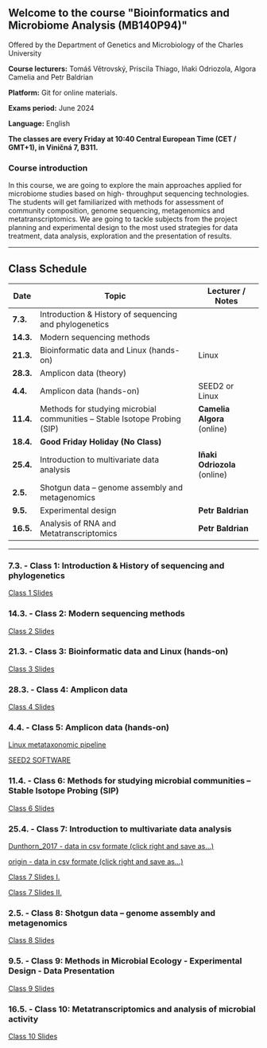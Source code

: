 ## Welcome to the course "Bioinformatics and Microbiome Analysis (MB140P94)"

Offered by the Department of Genetics and Microbiology of the Charles University

**Course lecturers:** Tomáš Větrovský, Priscila Thiago, Iñaki Odriozola, Algora Camelia and Petr Baldrian

**Platform:** Git for online materials.

**Exams period:** June 2024

**Language:** English

**The classes are every Friday at 10:40 Central European Time (CET / GMT+1), in Viničná 7, B311.**

### Course introduction

In this course, we are going to explore the main approaches applied for microbiome studies based on high- throughput sequencing technologies. The students will get familiarized with methods for assessment of community composition, genome sequencing, metagenomics and metatranscriptomics. We are going to tackle subjects from the project planning and experimental design to the most used strategies for data treatment, data analysis, exploration and the presentation of results.

---

## Class Schedule

| Date      | Topic                                                         | Lecturer / Notes                   |
|-----------|---------------------------------------------------------------|------------------------------------|
| **7.3.**  | Introduction & History of sequencing and phylogenetics        |                                    |
| **14.3.** | Modern sequencing methods                                     |                                    |
| **21.3.** | Bioinformatic data and Linux (hands-on)                       | Linux                              |
| **28.3.** | Amplicon data (theory)                                        |                                    |
| **4.4.**  | Amplicon data (hands-on)                                      | SEED2 or Linux                     |
| **11.4.** | Methods for studying microbial communities – Stable Isotope Probing (SIP) | **Camelia Algora** (online)        |
| **18.4.** | **Good Friday Holiday (No Class)**                            |                                    |
| **25.4.** | Introduction to multivariate data analysis                    | **Iñaki Odriozola** (online)       |
| **2.5.**  | Shotgun data – genome assembly and metagenomics               |                                    |
| **9.5.**  | Experimental design                                           | **Petr Baldrian**                  |
| **16.5.** | Analysis of RNA and Metatranscriptomics                       | **Petr Baldrian**                  |

---

### 7.3. - Class 1: Introduction & History of sequencing and phylogenetics

[Class 1 Slides](https://raw.githubusercontent.com/VetrovskyTomas/MB140P94/main/2025/Class_1_Intro_and_History_of_sequencing_and_Phylogenetics.pdf)

### 14.3. - Class 2: Modern sequencing methods

[Class 2 Slides](https://raw.githubusercontent.com/VetrovskyTomas/MB140P94/main/2025/Class_2_Modern_sequencing_methods.pdf)

### 21.3. - Class 3: Bioinformatic data and Linux (hands-on)

[Class 3 Slides](https://raw.githubusercontent.com/VetrovskyTomas/MB140P94/main/2025/Class_3_BioinformaticLinux.pdf)

### 28.3. - Class 4: Amplicon data

[Class 4 Slides](https://raw.githubusercontent.com/VetrovskyTomas/MB140P94/main/2025/Class_4_Amplicon_data.pdf)

### 4.4. - Class 5: Amplicon data (hands-on)

[Linux metataxonomic pipeline](https://github.com/pdobbler/cool-python-scripts/tree/main/Amplicons/Course_MB140P94)

[SEED2 SOFTWARE](https://www.biomed.cas.cz/mbu/lbwrf/seed/)


### 11.4. - Class 6: Methods for studying microbial communities – Stable Isotope Probing (SIP)

[Class 6 Slides](https://raw.githubusercontent.com/VetrovskyTomas/MB140P94/main/2025/Class_6_Methods_for_studying_microbial_communities_SIP.pdf)

### 25.4. - Class 7: Introduction to multivariate data analysis

[Dunthorn_2017 - data in csv formate (click right and save as...)](https://raw.githubusercontent.com/VetrovskyTomas/MB140P94/main/2025/Dunthorn_2017.csv)

[origin - data in csv formate (click right and save as...)](https://raw.githubusercontent.com/VetrovskyTomas/MB140P94/main/2025/origin.csv)

[Class 7 Slides I.](https://raw.githubusercontent.com/VetrovskyTomas/MB140P94/main/2025/Class_7_Multivariate_Microbiome.pdf)  

[Class 7 Slides II.](https://raw.githubusercontent.com/VetrovskyTomas/MB140P94/main/2025/Class_7_Microbiome_course_2025.pdf)

### 2.5. - Class 8: Shotgun data – genome assembly and metagenomics

[Class 8 Slides](https://raw.githubusercontent.com/VetrovskyTomas/MB140P94/main/2025/Class_8_Shotgun_data_genome_assembly.pdf)  

### 9.5. - Class 9: Methods in Microbial Ecology - Experimental Design - Data Presentation

[Class 9 Slides](https://raw.githubusercontent.com/VetrovskyTomas/MB140P94/main/2025/Class_9_Methods_Experimental_design.pdf)  

### 16.5. - Class 10: Metatranscriptomics and analysis of microbial activity

[Class 10 Slides](https://raw.githubusercontent.com/VetrovskyTomas/MB140P94/main/2025/Class_10_Metatranscriptomics.pdf)  

  










